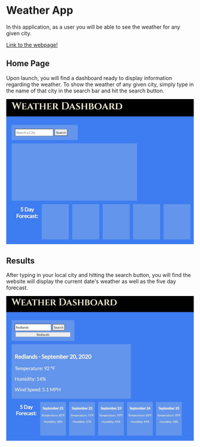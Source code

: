 # Weather App
In this application, as a user you will be able to see the weather for any
given city.

[Link to the webpage!](https://codymu45.github.io/weather_app/)

## Home Page

Upon launch, you will find a dashboard ready to display information regarding the weather. To show the weather of any given city, simply type in the name of that city in the search bar and hit the search button.

![Main Screen](./mainScreen.jpg "Main Screen")

## Results

After typing in your local city and hitting the search button, you will find the website will display the current date's weather as well as the five day forecast. 

![Results](./resultsScreen.jpg "Results")